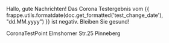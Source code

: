 Hallo, gute Nachrichten!
Das Corona Testergebnis vom {{ frappe.utils.formatdate(doc.get_formatted('test_change_date'), "dd.MM.yyyy") }} ist negativ. 
Bleiben Sie gesund! 

CoronaTestPoint
Elmshorner Str.25
Pinneberg